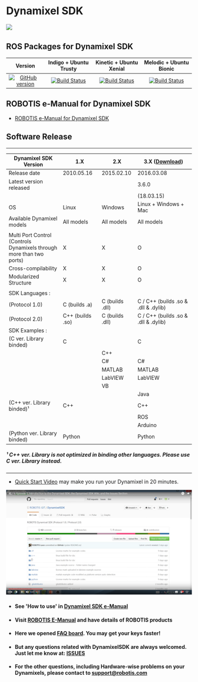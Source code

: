 # Dynamixel SDK
<img src="http://emanual.robotis.com/assets/images/sw/sdk/dynamixel_sdk/overview/dynamixel_sdk_concept_logo.jpg">


## ROS Packages for Dynamixel SDK
|Version|Indigo + Ubuntu Trusty|Kinetic + Ubuntu Xenial|Melodic + Ubuntu Bionic|
|:---:|:---:|:---:|:---:|
|[![GitHub version](https://badge.fury.io/gh/ROBOTIS-GIT%2FDynamixelSDK.svg)](https://badge.fury.io/gh/ROBOTIS-GIT%2FDynamixelSDK)|[![Build Status](https://travis-ci.org/ROBOTIS-GIT/DynamixelSDK.svg?branch=indigo-devel)](https://travis-ci.org/ROBOTIS-GIT/DynamixelSDK)|[![Build Status](https://travis-ci.org/ROBOTIS-GIT/DynamixelSDK.svg?branch=kinetic-devel)](https://travis-ci.org/ROBOTIS-GIT/DynamixelSDK)|[![Build Status](https://travis-ci.org/ROBOTIS-GIT/DynamixelSDK.svg?branch=melodic-devel)](https://travis-ci.org/ROBOTIS-GIT/DynamixelSDK)|

## ROBOTIS e-Manual for Dynamixel SDK
- [ROBOTIS e-Manual for Dynamixel SDK](http://emanual.robotis.com/docs/en/software/dynamixel/dynamixel_sdk/overview/)

## Software Release
--------------------------------------------------------------------------
| Dynamixel SDK Version | 1.X | 2.X | 3.X ([Download](https://github.com/ROBOTIS-GIT/DynamixelSDK/releases)) |
| ------------- | ------------- | ------------- | ------------- |
| Release date | 2010.05.16 | 2015.02.10 | 2016.03.08 |
| Latest version released |||3.6.0|
| |||(18.03.15)|
| OS | Linux | Windows | Linux + Windows + Mac |
| Available Dynamixel models | All models | All models | All models |
|||||
| Multi Port Control <br> (Controls Dynamixels through <br> more than two ports)| X | X | O |
| Cross-compilability | X | X | O |
| Modularized Structure | X | X | O |
|||||
| SDK Languages :  ||||
| (Protocol 1.0) | C (builds .a) | C (builds .dll)| C / C++ (builds .so & .dll & .dylib) |
| (Protocol 2.0) | C++ (builds .so)| C (builds .dll)| C / C++ (builds .so & .dll & .dylib) |
| SDK Examples : | | | |
| (C ver. Library binded)| C | | C|
| | | C++| |
| | | C#| C# |
| | | MATLAB| MATLAB |
| | | LabVIEW| LabVIEW |
| | | VB| |
| | | | Java |
| (C++ ver. Library binded)¹| C++|  | C++|
| | | | ROS |
| | | | Arduino |
| (Python ver. Library binded)| Python|  | Python|

##### ¹ C++ ver. Library is not optimized in binding other languages. Please use C ver. Library instead.  
---------------------------------------------------------------------------

* [Quick Start Video](http://emanual.robotis.com/docs/en/software/dynamixel/dynamixel_sdk/quick_start_video/#quick-start-video) may make you run your Dynamixel in 20 minutes.

[![](https://github.com/ROBOTIS-GIT/ROBOTIS-Documents/blob/master/wiki-images/DynamixelSDK/Quick%20Start/Episode%201-Introduction%20to%20the%20Dynamixel%20SDK%2C%20the%20Dynamixel%20SDK%20Wiki%2C%20and%20the%20Issues%20Section.png)](http://emanual.robotis.com/docs/en/software/dynamixel/dynamixel_sdk/quick_start_video/#quick-start-video)

* #### See 'How to use' in [Dynamixel SDK e-Manual](http://emanual.robotis.com/docs/en/software/dynamixel/dynamixel_sdk/overview/)
* #### Visit [ROBOTIS E-Manual](http://emanual.robotis.com/) and have details of ROBOTIS products
* #### Here we opened [FAQ board](http://emanual.robotis.com/docs/en/software/dynamixel/dynamixel_sdk/frequently_asked_questionsfaq/#frequently-asked-questionsfaq). You may get your keys faster!
* #### But any questions related with DynamixelSDK are always welcomed. Just let me know at: [ISSUES](https://github.com/ROBOTIS-GIT/DynamixelSDK/issues)
* #### For the other questions, including Hardware-wise problems on your Dynamixels, please contact to support@robotis.com
